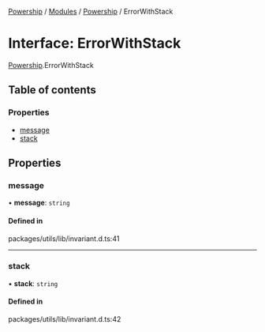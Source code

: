 [Powership](../README.md) / [Modules](../modules.md) / [Powership](../modules/Powership.md) / ErrorWithStack

# Interface: ErrorWithStack

[Powership](../modules/Powership.md).ErrorWithStack

## Table of contents

### Properties

- [message](Powership.ErrorWithStack.md#message)
- [stack](Powership.ErrorWithStack.md#stack)

## Properties

### message

• **message**: `string`

#### Defined in

packages/utils/lib/invariant.d.ts:41

___

### stack

• **stack**: `string`

#### Defined in

packages/utils/lib/invariant.d.ts:42
